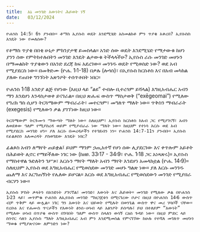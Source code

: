 ```yaml
---
title:  እኔ መንገድ እውነትና ሕይወት ነኝ
date:   03/12/2024
---
```




`ዮሐንስ 14:5፣ 6ን ያንብቡ። ቶማስ ኢየሱስ ወዴት እንደሚሄድ አስመልክቶ ምን ጥያቄ አቀረበ? ኢየሱስስ እንዴት ነው የመለሰው?`

የቶማስ ጥያቄ በበቂ ሁኔታ ምክንያታዊ ይመስላል። አንድ ሰው ወዴት እንደሚሄድ የማታውቁ ከሆነ ያንን ሰው የምትከተሉበትን መንገድ እንዴት ልታውቁ ትችላላችሁ? ኢየሱስ ራሱ መንገድ መሆኑን በማመልከት ጥያቄውን በአንድ ደረጃ ከፍ አደረገው። መንገዱ ወዴት የሚወስድ ነው? ወደ አብ የሚያደርስ ነው። በመቅድሙ (ዮሐ. 1፡1-18) በቃሉ (ሎጎስ)፣ በኢየሱስ ክርስቶስ እና በአብ መካከል ያለው የጠበቀ ግንኙነት አጽንዖት ተሰጥቶበት ነበር።

ዮሐንስ 1፡18 አንድያ ልጅ የሆነው (እዚህ ላይ “ልዩ” ተብሎ ቢተረጎም ይሻላል) እግዚአብሔር አብን ማን እንደሆነ እንዳስታወቀ ይናገራል። በዚህ ጽሑፍ ውስጥ ማስታወቅ (“exēgeomai”) የሚለው የግሪክ ግስ ሲሆን ትርጓሜውም ማብራራት፣ መተርጎም፣ መግለጥ ማለት ነው። ጥቅስን ማብራራት (exegesis) የሚለውን ቃል ያገኘነው ከዚህ ነው።

`ትርጓሜውም ትርጉሙን ማውጣት ማለት ነው። ስለዚህም፣ ኢየሱስ ክርስቶስ ከአብ ጋር የሚያገናኝ፣ አብን ለወደቀው ዓለም የሚያስረዳ ወይም የሚያብራራ ነው ማለት ነው። ከዚህም የተነሳ እርሱ ወደ አብ የሚያደርስ መንገድ ሆነ። ያለ እርሱ በመረዳታችን የተገደብን ነን። ዮሐንስ 14:7-11ን ያንብቡ። ኢየሱስ የፊልጶስን አለመረዳት ያስወገደው እንዴት ነበር?`

ፊልጶስ አብን ለማየት ጠይቋል፤ ይህም ማንም ኃጢአተኛ የሆነ ሰው ሊያደርገው እና ቀጥሎም አይቶት በሕይወት ሊኖር የማይችለው ነገር ነው (ከዘፀ. 33፡17 - 34፡9፣ ዮሐ. 1፡18 ጋር አነጻጽሩ)። ኢየሱስ የማስተዋል ጉድለትን ገሥጾ፣ እርሱን ማየት ማለት አብን ማየት እንደሆነ አመላክቷል (ዮሐ. 14፡9)። ስለዚህም ኢየሱስ ወደ እግዚአብሔር የሚወስደው መንገድ መሆኑ ግልጽ ነው። ያለ እርሱ መንገዱ ጨለማ እና እርግጠኝነት የሌለው ይሆናል። እርሱ ወደ እግዚአብሔር የሚወስደውን መንገድ የሚያበራ ብርሃን ነው።

`ኢየሱስ ሦስት ቃላትን በአንድነት ያገናኛል፤ መንገድ፣ እውነት እና ሕይወት። መንገድ የሚለው ቃል በዮሐንስ 1፡23 ላይ፣ መጥምቁ ዮሐንስ ለኢየሱስ መንገድ ማዘጋጀቱን በሚናገረው ቦታና በዚህ በዮሐንስ 14፡6 ውስጥ ብቻ ጥቅም ላይ ውሏል። ነገር ግን እውነት እና ህይወት የሚሉት በወንጌል ውስጥ ዋና መሪ ሃሳቦች ናቸው። የረቡዕ እና የሐሙስ ጥናታችን የእውነት ፅንሰ-ሀሳብ ላይ አፅንዖት ይሰጣሉ፤ ይህ በተለይም “እውነት” የሚለው ሀሳብ በጥያቄ ውስጥ በገባበት ዓለም ውስጥ ስላለን ወሳኝ ርዕሰ ጉዳይ ነው። በዚህ ምድር ላይ ስንኖር ሳለን ኢየሱስ ማለት እግዚአብሔር አብ ምን እንደሚመስል የምናገኘው ከሁሉ የተሻለ መገለጥ መሆኑን ማወቁ የሚያጽናናው ለምንድን ነው?`